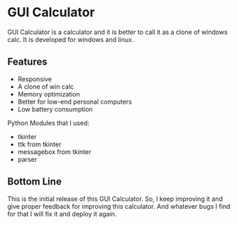 # GUI Calculator
GUI Calculator is a calculator and it is better to call it as a clone of windows calc. It is developed for windows and linux.

## Features
* Responsive
* A clone of win calc
* Memory optimization
* Better for low-end personal computers
* Low battery consumption

Python Modules that I used:
* tkinter
* ttk from tkinter
* messagebox from tkinter
* parser 

## Bottom Line

This is the initial release of this GUI Calculator. So, I keep improving it and give proper feedback for improving this calculator. 
And whatever bugs I find for that I will fix it and deploy it again.





